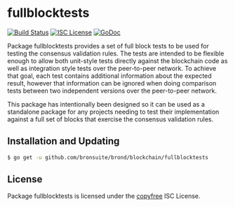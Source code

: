 fullblocktests
==============

[![Build Status](https://github.com/bronsuite/brond/workflows/Build%20and%20Test/badge.svg)](https://github.com/bronsuite/brond/actions)
[![ISC License](http://img.shields.io/badge/license-ISC-blue.svg)](http://copyfree.org)
[![GoDoc](https://img.shields.io/badge/godoc-reference-blue.svg)](https://pkg.go.dev/github.com/bronsuite/brond/blockchain/fullblocktests)

Package fullblocktests provides a set of full block tests to be used for testing
the consensus validation rules.  The tests are intended to be flexible enough to
allow both unit-style tests directly against the blockchain code as well as
integration style tests over the peer-to-peer network.  To achieve that goal,
each test contains additional information about the expected result, however
that information can be ignored when doing comparison tests between two
independent versions over the peer-to-peer network.

This package has intentionally been designed so it can be used as a standalone
package for any projects needing to test their implementation against a full set
of blocks that exercise the consensus validation rules.

## Installation and Updating

```bash
$ go get -u github.com/bronsuite/brond/blockchain/fullblocktests
```

## License

Package fullblocktests is licensed under the [copyfree](http://copyfree.org) ISC
License.
